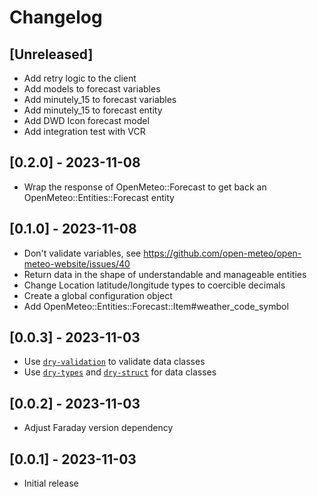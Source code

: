# Changelog

## [Unreleased]

- Add retry logic to the client
- Add models to forecast variables
- Add minutely_15 to forecast variables
- Add minutely_15 to forecast entity
- Add DWD Icon forecast model
- Add integration test with VCR

## [0.2.0] - 2023-11-08

- Wrap the response of OpenMeteo::Forecast to get back an OpenMeteo::Entities::Forecast entity

## [0.1.0] - 2023-11-08

- Don't validate variables, see https://github.com/open-meteo/open-meteo-website/issues/40
- Return data in the shape of understandable and manageable entities
- Change Location latitude/longitude types to coercible decimals
- Create a global configuration object
- Add OpenMeteo::Entities::Forecast::Item#weather_code_symbol

## [0.0.3] - 2023-11-03

- Use [`dry-validation`](https://github.com/dry-rb/dry-validation) to validate data classes
- Use [`dry-types`](https://github.com/dry-rb/dry-types) and [`dry-struct`](https://github.com/dry-rb/dry-struct) for data classes

## [0.0.2] - 2023-11-03

- Adjust Faraday version dependency

## [0.0.1] - 2023-11-03

- Initial release
